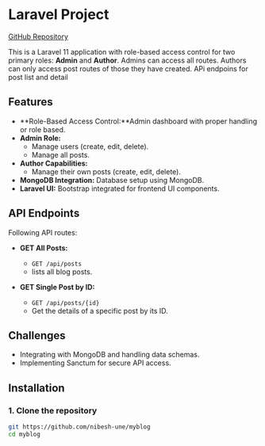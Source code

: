 # Laravel Project


[GitHub Repository](https://github.com/nibesh-une/myblog)


This is a Laravel 11 application with role-based access control for two primary roles: **Admin** and **Author**. Admins can access all routes. Authors can only access post routes of those they have created. APi endpoins for post list and detail

## Features

- **Role-Based Access Control:**Admin dashboard with proper handling or role based.
- **Admin Role:**
  - Manage users (create, edit, delete).
  - Manage all posts.
- **Author Capabilities:**
  - Manage their own posts (create, edit, delete).
- **MongoDB Integration:** Database setup using MongoDB.
- **Laravel UI:** Bootstrap integrated for frontend UI components.

## API Endpoints

Following API routes:

- **GET All Posts:**
  - `GET /api/posts`
  - lists  all blog posts.
  
- **GET Single Post by ID:**
  - `GET /api/posts/{id}`
  - Get the details of a specific post by its ID.



## Challenges
  - Integrating with MongoDB and handling data schemas.
  - Implementing Sanctum for secure API access.
  
## Installation

### 1. Clone the repository

```bash
git https://github.com/nibesh-une/myblog
cd myblog

